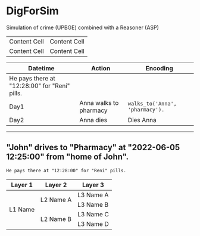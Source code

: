 # DigForSim

Simulation of crime (UPBGE) combined with a Reasoner (ASP)



| | |
| ------------- | ------------- |
| Content Cell  | Content Cell  |
| Content Cell  | Content Cell  |


| Datetime  |  Action  |  Encoding  |
| --- | --- | --- |
| He pays there at "12:28:00" for "Reni" pills. | | |
| Day1 | Anna walks to pharmacy |`walks_to('Anna', 'pharmacy').` |
| Day2 | Anna dies | Dies Anna |

---
"John" drives to "Pharmacy" at "2022-06-05 12:25:00" from "home of John".
---

```He pays there at "12:28:00" for "Reni" pills.```
<table>
    <thead>
        <tr>
            <th>Layer 1</th>
            <th>Layer 2</th>
            <th>Layer 3</th>
        </tr>
    </thead>
    <tbody>
        <tr>
            <td rowspan=4>L1 Name</td>
            <td rowspan=2>L2 Name A</td>
            <td>L3 Name A</td>
        </tr>
        <tr>
            <td>L3 Name B</td>
        </tr>
        <tr>
            <td rowspan=2>L2 Name B</td>
            <td>L3 Name C</td>
        </tr>
        <tr>
            <td>L3 Name D</td>
        </tr>
    </tbody>
</table>
